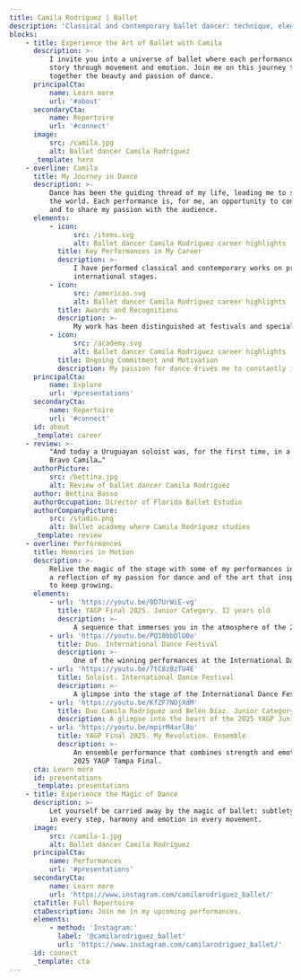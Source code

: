 ```yaml
---
title: Camila Rodríguez | Ballet
description: 'Classical and contemporary ballet dancer: technique, elegance, and passion.'
blocks:
    - title: Experience the Art of Ballet with Camila
      description: >-
          I invite you into a universe of ballet where each performance tells a
          story through movement and emotion. Join me on this journey to discover
          together the beauty and passion of dance.
      principalCta:
          name: Learn more
          url: '#about'
      secondaryCta:
          name: Repertoire
          url: '#connect'
      image:
          src: /camila.jpg
          alt: Ballet dancer Camila Rodríguez
      _template: hero
    - overline: Camila
      title: My Journey in Dance
      description: >-
          Dance has been the guiding thread of my life, leading me to stages across
          the world. Each performance is, for me, an opportunity to continue growing
          and to share my passion with the audience.
      elements:
          - icon:
                src: /items.svg
                alt: Ballet dancer Camila Rodríguez career highlights
            title: Key Performances in My Career
            description: >-
                I have performed classical and contemporary works on prestigious
                international stages.
          - icon:
                src: /americas.svg
                alt: Ballet dancer Camila Rodríguez career highlights
            title: Awards and Recognitions
            description: >-
                My work has been distinguished at festivals and specialized competitions.
          - icon:
                src: /academy.svg
                alt: Ballet dancer Camila Rodríguez career highlights
            title: Ongoing Commitment and Motivation
            description: My passion for dance drives me to constantly improve.
      principalCta:
          name: Explore
          url: '#presentations'
      secondaryCta:
          name: Repertoire
          url: '#connect'
      id: about
      _template: career
    - review: >-
          "And today a Uruguayan soloist was, for the first time, in a YAGP Final.
          Bravo Camila…"
      authorPicture:
          src: /bettina.jpg
          alt: Review of ballet dancer Camila Rodríguez
      author: Bettina Basso
      authorOccupation: Director of Florida Ballet Estudio
      authorCompanyPicture:
          src: /studio.png
          alt: Ballet academy where Camila Rodríguez studies
      _template: review
    - overline: Performances
      title: Memories in Motion
      description: >-
          Relive the magic of the stage with some of my performances in video,
          a reflection of my passion for dance and of the art that inspires me
          to keep growing.
      elements:
          - url: 'https://youtu.be/0D7UrWiE-vg'
            title: YAGP Final 2025. Junior Category. 12 years old
            description: >-
                A sequence that immerses you in the atmosphere of the 2025 YAGP Junior Final.
          - url: 'https://youtu.be/PQ10bbOlU0o'
            title: Duo. International Dance Festival
            description: >-
                One of the winning performances at the International Dance Festival in Brazil 2025.
          - url: 'https://youtu.be/7tC8zBzTU4E'
            title: Soloist. International Dance Festival
            description: >-
                A glimpse into the stage of the International Dance Festival in Brazil 2025.
          - url: 'https://youtu.be/KfZF7NOjXdM'
            title: Duo Camila Rodríguez and Belén Díaz. Junior Category
            description: A glimpse into the heart of the 2025 YAGP Junior Final in Tampa.
          - url: 'https://youtu.be/mpirM4arl8o'
            title: YAGP Final 2025. My Revolution. Ensemble
            description: >-
                An ensemble performance that combines strength and emotion at the
                2025 YAGP Tampa Final.
      cta: Learn more
      id: presentations
      _template: presentations
    - title: Experience the Magic of Dance
      description: >-
          Let yourself be carried away by the magic of ballet: subtlety and strength
          in every step, harmony and emotion in every movement.
      image:
          src: /camila-1.jpg
          alt: Ballet dancer Camila Rodríguez
      principalCta:
          name: Performances
          url: '#presentations'
      secondaryCta:
          name: Learn more
          url: 'https://www.instagram.com/camilarodriguez_ballet/'
      ctaTitle: Full Repertoire
      ctaDescription: Join me in my upcoming performances.
      elements:
          - method: 'Instagram:'
            label: '@camilarodriguez_ballet'
            url: 'https://www.instagram.com/camilarodriguez_ballet/'
      id: connect
      _template: cta
---
```


